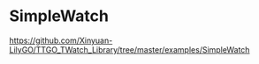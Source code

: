 # SimpleWatch
https://github.com/Xinyuan-LilyGO/TTGO_TWatch_Library/tree/master/examples/SimpleWatch

